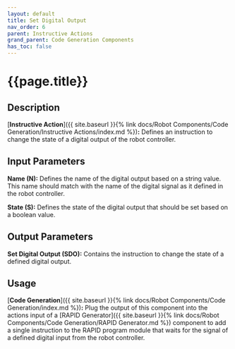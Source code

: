 ```yaml
---
layout: default
title: Set Digital Output
nav_order: 6
parent: Instructive Actions
grand_parent: Code Generation Components
has_toc: false
---
```


# **{{page.title}}**

## **Description**

[**Instructive Action**]({{ site.baseurl }}{% link docs/Robot Components/Code Generation/Instructive Actions/index.md %})**:** 
Defines an instruction to change the state of a digital output of the robot controller.

## **Input Parameters**

**Name (N):** Defines the name of the digital output based on a string value. This name should match with the name of the digital signal as it defined in the robot controller. 

**State (S):** Defines the state of the digital output that should be set based on a boolean value.

## **Output Parameters**

**Set Digital Output (SDO):** Contains the instruction to change the state of a defined digital output.

## **Usage**

[**Code Generation**]({{ site.baseurl }}{% link docs/Robot Components/Code Generation/index.md %})**:** Plug the output of this component into the actions input of a [RAPID Generator]({{ site.baseurl }}{% link docs/Robot Components/Code Generation/RAPID Generator.md %}) component to add a single instruction to the RAPID program module that waits for the signal of a defined digital input from the robot controller.